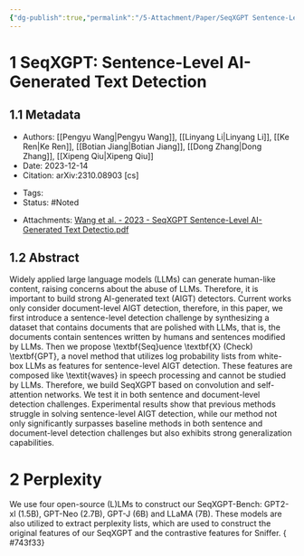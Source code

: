 ```yaml
---
{"dg-publish":true,"permalink":"/5-Attachment/Paper/SeqXGPT Sentence-Level AI-Generated Text Detection/"}
---
```


# 1 SeqXGPT: Sentence-Level AI-Generated Text Detection
## 1.1 Metadata
* Authors: [[Pengyu Wang\|Pengyu Wang]], [[Linyang Li\|Linyang Li]], [[Ke Ren\|Ke Ren]], [[Botian Jiang\|Botian Jiang]], [[Dong Zhang\|Dong Zhang]], [[Xipeng Qiu\|Xipeng Qiu]]
* Date: 2023-12-14
* Citation: arXiv:2310.08903 [cs]
- Tags: 
- Status: #Noted 
* Attachments: [Wang et al. - 2023 - SeqXGPT Sentence-Level AI-Generated Text Detectio.pdf](zotero://open-pdf/library/items/I64LQ335)
## 1.2 Abstract
Widely applied large language models (LLMs) can generate human-like content, raising concerns about the abuse of LLMs. Therefore, it is important to build strong AI-generated text (AIGT) detectors. Current works only consider document-level AIGT detection, therefore, in this paper, we first introduce a sentence-level detection challenge by synthesizing a dataset that contains documents that are polished with LLMs, that is, the documents contain sentences written by humans and sentences modified by LLMs. Then we propose \textbf{Seq}uence \textbf{X} (Check) \textbf{GPT}, a novel method that utilizes log probability lists from white-box LLMs as features for sentence-level AIGT detection. These features are composed like \textit{waves} in speech processing and cannot be studied by LLMs. Therefore, we build SeqXGPT based on convolution and self-attention networks. We test it in both sentence and document-level detection challenges. Experimental results show that previous methods struggle in solving sentence-level AIGT detection, while our method not only significantly surpasses baseline methods in both sentence and document-level detection challenges but also exhibits strong generalization capabilities.
# 2 Perplexity
We use four open-source (L)LMs to construct our SeqXGPT-Bench: GPT2-xl (1.5B), GPT-Neo (2.7B), GPT-J (6B) and LLaMA (7B). These models are also utilized to extract perplexity lists, which are used to construct the original features of our SeqXGPT and the contrastive features for Sniffer.
{ #743f33}
